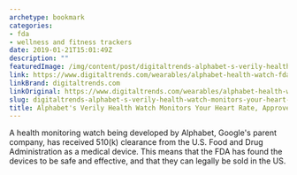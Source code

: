 ```yaml
---
archetype: bookmark
categories:
- fda
- wellness and fitness trackers
date: 2019-01-21T15:01:49Z
description: ""
featuredImage: /img/content/post/digitaltrends-alphabet-s-verily-health-watch-monitors-your-heart-rate-approved-by-the-fda.jpg
link: https://www.digitaltrends.com/wearables/alphabet-health-watch-fda/
linkBrand: digitaltrends.com
linkOriginal: https://www.digitaltrends.com/wearables/alphabet-health-watch-fda/
slug: digitaltrends-alphabet-s-verily-health-watch-monitors-your-heart-rate-approved-by-the-fda
title: Alphabet's Verily Health Watch Monitors Your Heart Rate, Approved by the FDA
---
```

A health monitoring watch being developed by Alphabet, Google's parent company, has received 510(k) clearance from the U.S. Food and Drug Administration as a medical device. This means that the FDA has found the devices to be safe and effective, and that they can legally be sold in the US.
